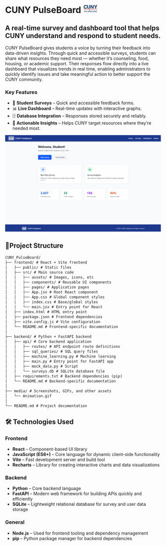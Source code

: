 # CUNY PulseBoard <img src="frontend/src/assets/logo.png" alt="logo" width="50"/>

## A real-time survey and dashboard tool that helps CUNY understand and respond to student needs.

CUNY PulseBoard gives students a voice by turning their feedback into data-driven insights. Through quick and accessible surveys, students can share what resources they need most — whether it’s counseling, food, housing, or academic support. Their responses flow directly into a live dashboard that visualizes trends in real time, enabling administrators to quickly identify issues and take meaningful action to better support the CUNY community.

### Key Features

- 📝 **Student Surveys** – Quick and accessible feedback forms.
- 📊 **Live Dashboard** – Real-time updates with interactive graphs.
- 🗄️ **Database Integration** – Responses stored securely and reliably.
- 🎯 **Actionable Insights** – Helps CUNY target resources where they’re needed most.

<p align="center">
  <img src="media/Animation.gif" alt="Dashboard Demo" width="700"/>
</p>

## 📁Project Structure
```
CUNY_PulseBoard/
├── frontend/ # React + Vite frontend
│   ├── public/ # Static files
│   ├── src/ # Main source code
│   │   ├── assets/ # Images, icons, etc
│   │   ├── components/ # Reusable UI components
│   │   ├── pages/ # Application pages
│   │   ├── App.jsx # Root React component
│   │   ├── App.css # Global component styles
│   │   ├── index.css # Base/global styles
│   │   └── main.jsx # Entry point for React
│   ├── index.html # HTML entry point
│   ├── package.json # Frontend dependencies
│   ├── vite.config.js # Vite configuration
│   └── README.md # Frontend-specific documentation
│
├── backend/ # Python + FastAPI backend
│   ├── api/ # Core backend application
│   │   ├── routes/ # API endpoint route definitions
│   │   ├── sql_queries/ # SQL query files
│   │   ├── machine_learning.py # Machine learning     
│   │   ├── main.py # Entry point for FastAPI app
│   │   ├── mock_data.py # Script 
│   │   └── surveys.db # SQLite database file
│   ├── requirements.txt # Backend dependencies (pip)
│   └── README.md # Backend-specific documentation
│
├── media/ # Screenshots, GIFs, and other assets
│   └── Animation.gif
│
└── README.md # Project documentation

```
## 🛠️ Technologies Used

### Frontend
- **React** – Component-based UI library  
- **JavaScript (ES6+)** – Core language for dynamic client-side functionality  
- **Vite** – Fast development server and build tool  
- **Recharts** – Library for creating interactive charts and data visualizations  

### Backend
- **Python** – Core backend language  
- **FastAPI** – Modern web framework for building APIs quickly and efficiently  
- **SQLite** – Lightweight relational database for survey and user data storage  

### General
- **Node.js** – Used for frontend tooling and dependency management  
- **pip** – Python package manager for backend dependencies  


